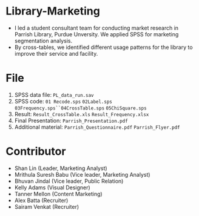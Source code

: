 # Library-Marketing
* I led a student consultant team for conducting market research in Parrish Library, Purdue Unversity. We applied SPSS for marketing segmentation analysis.
* By cross-tables, we identified different usage patterns for the library to improve their service and facility.

# File
1. SPSS data file: `PL_data_run.sav`
2. SPSS code: `01 Recode.sps` `02Label.sps` `03Frequency.sps``04CrossTable.sps` `05ChiSquare.sps`
3. Result: `Result_CrossTable.xls` `Result_Frequency.xlsx` 
4. Final Presentation: `Parrish_Presentation.pdf`
4. Additional material: `Parrish_Questionnaire.pdf` `Parrish_Flyer.pdf`

# Contributor
* Shan Lin (Leader, Marketing Analyst)
* Mrithula Suresh Babu (Vice leader, Marketing Analyst)
* Bhuvan Jindal (Vice leader, Public Relation)
* Kelly Adams (Visual Designer)
* Tanner Mellon (Content Marketing)
* Alex Batta (Recruiter)
* Sairam Venkat (Recruiter)
